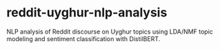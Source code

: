 # reddit-uyghur-nlp-analysis
NLP analysis of Reddit discourse on Uyghur topics using LDA/NMF topic modeling and sentiment classification with DistilBERT.
